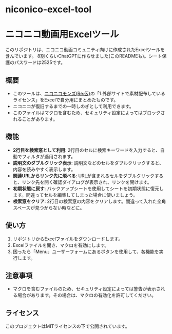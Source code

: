 # niconico-excel-tool
# ニコニコ動画用Excelツール

このリポジトリは、ニコニコ動画コミュニティ向けに作成されたExcelツールを含んでいます。
8割くらいChatGPTに作らせました(このREADMEも)。シート保護のパスワードは2525です。

## 概要

- このツールは、[ニコニコモンズ(Re:仮)](https://static.commons.nicovideo.jp/)の「1.外部サイトで素材配布しているライセンス」をExcelで自分用にまとめたものです。
- ニコニコが復旧するまでの一時しのぎとして利用できます。
- このファイルはマクロを含むため、セキュリティ設定によってはブロックされることがあります。

## 機能

- **2行目を検索窓として利用**: 2行目のセルに検索キーワードを入力すると、自動でフィルタが適用されます。
- **説明文のダブルクリック表示**: 説明文などのセルをダブルクリックすると、内容を読みやすく表示します。
- **関連URLからリンク先に飛べる**: URLが含まれるセルをダブルクリックすると、リンク先を開く確認ダイアログが表示され、リンクを開けます。
- **初期状態に戻す**: バックアップシートを使用してシートを初期状態に復元します。間違ってセルを編集してしまった場合に使いましょう。
- **検索窓をクリア**: 2行目の検索窓の内容をクリアします。間違って入れた全角スペースが見つからない時などに。

## 使い方

1. リポジトリからExcelファイルをダウンロードします。
2. Excelファイルを開き、マクロを有効にします。
3. 困ったら「Menu」ユーザーフォームにあるボタンを使用して、各機能を実行します。

## 注意事項

- マクロを含むファイルのため、セキュリティ設定によっては警告が表示される場合があります。その場合は、マクロの有効化を許可してください。

## ライセンス

このプロジェクトはMITライセンスの下で公開されています。
